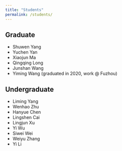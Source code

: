 ```yaml
---
title: "Students"
permalink: /students/
---
```


## Graduate
+ Shuwen Yang
+ Yuchen Yan
+ Xiaojun Ma
+ Qingqing Long
+ Junshan Wang
+ Yiming Wang (graduated in 2020, work @ Fuzhou)

## Undergraduate
+ Liming Yang
+ Wenhao Zhu
+ Hanyue Chen
+ Lingshen Cai
+ Lingjun Xu
+ Yi Wu
+ Siwei Wei
+ Weiyu Zhang
+ Yi Li
